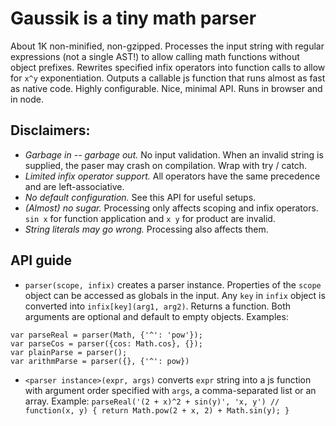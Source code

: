 # Gaussik is a tiny math parser

About 1K non-minified, non-gzipped. Processes the input string with regular expressions (not a single AST!) to allow calling math functions without object prefixes. Rewrites specified infix operators into function calls to allow for `x^y` exponentiation. Outputs a callable js function that runs almost as fast as native code. Highly configurable. Nice, minimal API. Runs in browser and in node.

## Disclaimers:

- _Garbage in -- garbage out._ No input validation. When an invalid string is supplied, the paser may crash on compilation. Wrap with try / catch.
- _Limited infix operator support._ All operators have the same precedence and are left-associative.
- _No default configuration._ See this API for useful setups.
- _(Almost) no sugar._ Processing only affects scoping and infix operators. `sin x` for function application and `x y` for product are invalid.
- _String literals may go wrong._ Processing also affects them.

## API guide

- `parser(scope, infix)` creates a parser instance. Properties of the `scope` object can be accessed as globals in the input. Any `key` in `infix` object is converted into `infix[key](arg1, arg2)`. Returns a function. Both arguments are optional and default to empty objects. Examples:
```
var parseReal = parser(Math, {'^': 'pow'});
var parseCos = parser({cos: Math.cos}, {});
var plainParse = parser();
var arithmParse = parser({}, {'^': pow})
```
- `<parser instance>(expr, args)` converts `expr` string into a js function with argument order specified with `args`, a comma-separated list or an array. Example: `parseReal('(2 + x)^2 + sin(y)', 'x, y') // function(x, y) { return Math.pow(2 + x, 2) + Math.sin(y); }`
